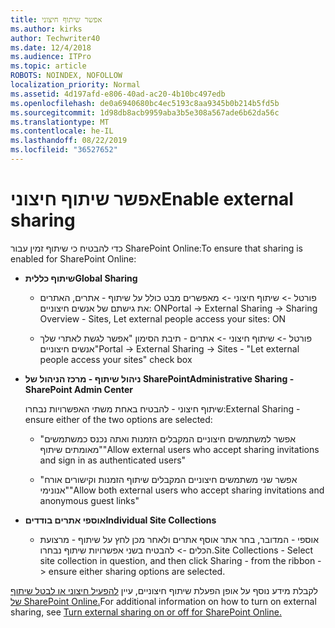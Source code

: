 ```yaml
---
title: אפשר שיתוף חיצוני
ms.author: kirks
author: Techwriter40
ms.date: 12/4/2018
ms.audience: ITPro
ms.topic: article
ROBOTS: NOINDEX, NOFOLLOW
localization_priority: Normal
ms.assetid: 4d197afd-e806-40ad-ac20-4b10bc497edb
ms.openlocfilehash: de0a6940680bc4ec5193c8aa9345b0b214b5fd5b
ms.sourcegitcommit: 1d98db8acb9959aba3b5e308a567ade6b62da56c
ms.translationtype: MT
ms.contentlocale: he-IL
ms.lasthandoff: 08/22/2019
ms.locfileid: "36527652"
---
```

# <a name="enable-external-sharing"></a><span data-ttu-id="505ac-102">אפשר שיתוף חיצוני</span><span class="sxs-lookup"><span data-stu-id="505ac-102">Enable external sharing</span></span>

 <span data-ttu-id="505ac-103">כדי להבטיח כי שיתוף זמין עבור SharePoint Online:</span><span class="sxs-lookup"><span data-stu-id="505ac-103">To ensure that sharing is enabled for SharePoint Online:</span></span>
  
- <span data-ttu-id="505ac-104">**שיתוף כללית**</span><span class="sxs-lookup"><span data-stu-id="505ac-104">**Global Sharing**</span></span>
    
  - <span data-ttu-id="505ac-105">פורטל -\> שיתוף חיצוני -\> מאפשרים מבט כולל על שיתוף - אתרים, האתרים את גישתם של אנשים חיצוניים: ON</span><span class="sxs-lookup"><span data-stu-id="505ac-105">Portal -\> External Sharing -\> Sharing Overview - Sites, Let external people access your sites: ON</span></span>
    
  - <span data-ttu-id="505ac-106">פורטל -\> שיתוף חיצוני -\> אתרים - תיבת הסימון "אפשר לגשת לאתרי שלך אנשים חיצוניים"</span><span class="sxs-lookup"><span data-stu-id="505ac-106">Portal -\> External Sharing -\> Sites - "Let external people access your sites" check box</span></span>
    
- <span data-ttu-id="505ac-107">**ניהול שיתוף - מרכז הניהול של SharePoint**</span><span class="sxs-lookup"><span data-stu-id="505ac-107">**Administrative Sharing - SharePoint Admin Center**</span></span>
    
    <span data-ttu-id="505ac-108">שיתוף חיצוני - להבטיח באחת משתי האפשרויות נבחרו:</span><span class="sxs-lookup"><span data-stu-id="505ac-108">External Sharing - ensure either of the two options are selected:</span></span>
    
  - <span data-ttu-id="505ac-109">"אפשר למשתמשים חיצוניים המקבלים הזמנות ואתה נכנס כמשתמשים מאומתים שיתוף"</span><span class="sxs-lookup"><span data-stu-id="505ac-109">"Allow external users who accept sharing invitations and sign in as authenticated users"</span></span>
    
  - <span data-ttu-id="505ac-110">"אפשר שני משתמשים חיצוניים המקבלים שיתוף הזמנות וקישורים אורח אנונימי"</span><span class="sxs-lookup"><span data-stu-id="505ac-110">"Allow both external users who accept sharing invitations and anonymous guest links"</span></span>
    
- <span data-ttu-id="505ac-111">**אוספי אתרים בודדים**</span><span class="sxs-lookup"><span data-stu-id="505ac-111">**Individual Site Collections**</span></span>
    
  - <span data-ttu-id="505ac-112">אוספי - המדובר, בחר אתר אוסף אתרים ולאחר מכן לחץ על שיתוף - מרצועת הכלים -\> להבטיח בשני אפשרויות שיתוף נבחרו.</span><span class="sxs-lookup"><span data-stu-id="505ac-112">Site Collections - Select site collection in question, and then click Sharing - from the ribbon -\> ensure either sharing options are selected.</span></span>
    
<span data-ttu-id="505ac-113">לקבלת מידע נוסף על אופן הפעלת שיתוף חיצוניים, עיין [להפעיל חיצוני או לבטל שיתוף של SharePoint Online.](https://go.microsoft.com/fwlink/?linkid=2047681&amp;clcid=0x409)</span><span class="sxs-lookup"><span data-stu-id="505ac-113">For additional information on how to turn on external sharing, see [Turn external sharing on or off for SharePoint Online.](https://go.microsoft.com/fwlink/?linkid=2047681&amp;clcid=0x409)</span></span>
  

